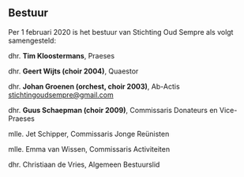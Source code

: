 ## Bestuur

Per 1 februari 2020 is het bestuur van Stichting Oud Sempre als volgt samengesteld:

dhr. **Tim Kloostermans**, Praeses

dhr. **Geert Wijts (choir 2004)**, Quaestor

dhr. **Johan Groenen (orchest, choir 2003)**, Ab-Actis<br>
[stichtingoudsempre@gmail.com](mailto:stichtingoudsempre@gmail.com)

dhr. **Guus Schaepman (choir 2009)**, Commissaris Donateurs en Vice-Praeses

mlle. Jet Schipper, Commissaris Jonge Reünisten

mlle. Emma van Wissen, Commissaris Activiteiten

dhr. Christiaan de Vries, Algemeen Bestuurslid
